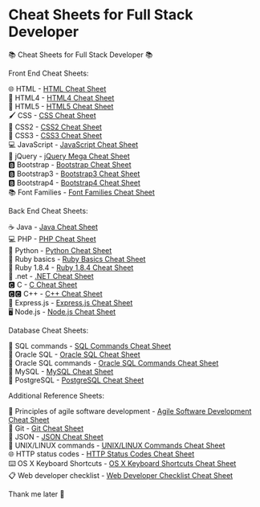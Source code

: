 # Cheat Sheets for Full Stack Developer

📚 Cheat Sheets for Full Stack Developer 📚

Front End Cheat Sheets:

🌐 HTML - [HTML Cheat Sheet](https://htmlcheatsheet.com)  
📝 HTML4 - [HTML4 Cheat Sheet](https://cheatography.com/davechild/cheat-sheets/html4)  
🎨 HTML5 - [HTML5 Cheat Sheet](https://web.stanford.edu/group/csp/cs21/htmlcheatsheet.pdf)  
🖌️ CSS - [CSS Cheat Sheet](https://lesliefranke.com/files/reference/csscheatsheet.html)  
🎨 CSS2 - [CSS2 Cheat Sheet](https://cheatography.com/davechild/cheat-sheets/css2)  
🌈 CSS3 - [CSS3 Cheat Sheet](https://www.kobzarev.com/wp-content/uploads/cheatsheets/css/css3-cheat-sheet.pdf)  
💻 JavaScript - [JavaScript Cheat Sheet](https://overapi.com/javascript)  
🔌 jQuery - [jQuery Mega Cheat Sheet](https://makeawebsitehub.com/jquery-mega-cheat-sheet)  
🅱️ Bootstrap - [Bootstrap Cheat Sheet](https://dresssed.s3.amazonaws.com/bootstrap_cheatsheet.pdf)  
🅱️ Bootstrap3 - [Bootstrap3 Cheat Sheet](https://creativealive.com/wp-content/uploads/2014/01/bootstrap3-cheatsheet.pdf)  
🅱️ Bootstrap4 - [Bootstrap4 Cheat Sheet](https://hackerthemes.com/bootstrap-cheatsheet)  
📚 Font Families - [Font Families Cheat Sheet](http://fontfamily.io)

Back End Cheat Sheets:

☕ Java - [Java Cheat Sheet](https://cheatography.com/sschaub/cheat-sheets/java-fundamentals)  
💻 PHP - [PHP Cheat Sheet](https://websitesetup.org/php-cheat-sheet)  
🐍 Python - [Python Cheat Sheet](https://www.pythoncheatsheet.org)  
💎 Ruby basics - [Ruby Basics Cheat Sheet](https://github.com/ThibaultJanBeyer/cheatsheets/blob/master/Ruby-Cheatsheet.md#basics)  
💎 Ruby 1.8.4 - [Ruby 1.8.4 Cheat Sheet](http://www.cheat-sheets.org/saved-copy/RubyCheat.pdf)  
🔵 .net - [.NET Cheat Sheet](https://www.dummies.com/category/articles/programming-web-design-33592)  
🅲 C - [C Cheat Sheet](https://developerinsider.co/c-programming-language-cheat-sheet)  
🅲🅲 C++ - [C++ Cheat Sheet](https://cheatography.com/nimakarimian/cheat-sheets/c-pointers-cookbook)  
🚂 Express.js - [Express.js Cheat Sheet](https://devhints.io/express)  
🖥️ Node.js - [Node.js Cheat Sheet](https://courses.cs.washington.edu/courses/cse154/19su/resources/assets/cheatsheets/node-cheatsheet.pdf)

Database Cheat Sheets:

💾 SQL commands - [SQL Commands Cheat Sheet](https://www.bitdegree.org/learn/sql-commands-list#sql-commands-list)  
🔶 Oracle SQL - [Oracle SQL Cheat Sheet](http://www.cheat-sheets.org/saved-copy/oracle_sql_reference.pdf)  
🔶 Oracle SQL commands - [Oracle SQL Commands Cheat Sheet](https://www.complexsql.com/oracle-sql-commands)  
🐬 MySQL - [MySQL Cheat Sheet](https://cheatography.com/davechild/cheat-sheets/mysql)  
🐘 PostgreSQL - [PostgreSQL Cheat Sheet](http://sites.nd.edu/gfu/files/2019/07/cheatsheet.pdf)

Additional Reference Sheets:

🔄 Principles of agile software development - [Agile Software Development Cheat Sheet](https://cheatography.com/nataliemoore/cheat-sheets/agile-software-development)  
🐙 Git - [Git Cheat Sheet](https://training.github.com/downloads/github-git-cheat-sheet.pdf)  
📄 JSON - [JSON Cheat Sheet](https://learnxinyminutes.com/docs/json)  
🐧 UNIX/LINUX commands - [UNIX/LINUX Commands Cheat Sheet](http://www.cheat-sheets.org/saved-copy/fwunixref.pdf)  
🌐 HTTP status codes - [HTTP Status Codes Cheat Sheet](http://www.cheat-sheets.org/saved-copy/http-response-codes-1.pdf)  
⌨️ OS X Keyboard Shortcuts - [OS X Keyboard Shortcuts Cheat Sheet](http://www.cheat-sheets.org/saved-copy/OSX_KeyCombo_Reference_Guide.pdf)  
📋 Web developer checklist - [Web Developer Checklist Cheat Sheet](https://www.toptal.com/developers/webdevchecklist)

Thank me later 🙏
